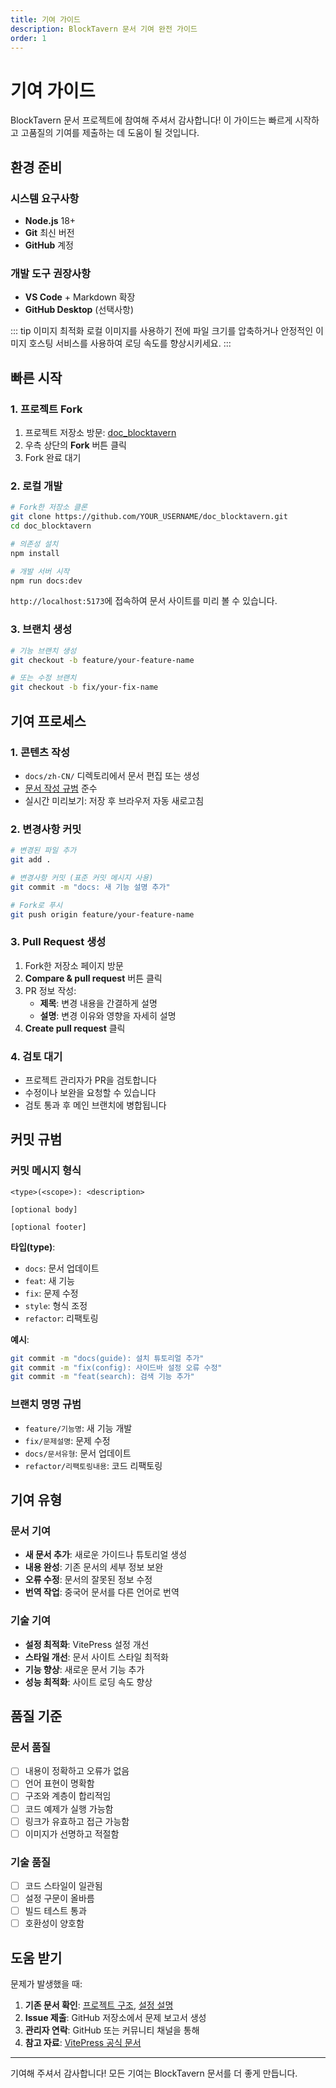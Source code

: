 ```yaml
---
title: 기여 가이드
description: BlockTavern 문서 기여 완전 가이드
order: 1
---
```


# 기여 가이드

BlockTavern 문서 프로젝트에 참여해 주셔서 감사합니다! 이 가이드는 빠르게 시작하고 고품질의 기여를 제출하는 데 도움이 될 것입니다.

## 환경 준비

### 시스템 요구사항

- **Node.js** 18+ 
- **Git** 최신 버전
- **GitHub** 계정

### 개발 도구 권장사항

- **VS Code** + Markdown 확장
- **GitHub Desktop** (선택사항)

::: tip 이미지 최적화
로컬 이미지를 사용하기 전에 파일 크기를 압축하거나 안정적인 이미지 호스팅 서비스를 사용하여 로딩 속도를 향상시키세요.
:::

## 빠른 시작

### 1. 프로젝트 Fork

1. 프로젝트 저장소 방문: [doc_blocktavern](https://github.com/Re0XIAOPA/doc_blocktavern)
2. 우측 상단의 **Fork** 버튼 클릭
3. Fork 완료 대기

### 2. 로컬 개발

```bash
# Fork한 저장소 클론
git clone https://github.com/YOUR_USERNAME/doc_blocktavern.git
cd doc_blocktavern

# 의존성 설치
npm install

# 개발 서버 시작
npm run docs:dev
```

`http://localhost:5173`에 접속하여 문서 사이트를 미리 볼 수 있습니다.

### 3. 브랜치 생성

```bash
# 기능 브랜치 생성
git checkout -b feature/your-feature-name

# 또는 수정 브랜치
git checkout -b fix/your-fix-name
```

## 기여 프로세스

### 1. 콘텐츠 작성

- `docs/zh-CN/` 디렉토리에서 문서 편집 또는 생성
- [문서 작성 규범](./writing-docs.md) 준수
- 실시간 미리보기: 저장 후 브라우저 자동 새로고침

### 2. 변경사항 커밋

```bash
# 변경된 파일 추가
git add .

# 변경사항 커밋 (표준 커밋 메시지 사용)
git commit -m "docs: 새 기능 설명 추가"

# Fork로 푸시
git push origin feature/your-feature-name
```

### 3. Pull Request 생성

1. Fork한 저장소 페이지 방문
2. **Compare & pull request** 버튼 클릭
3. PR 정보 작성:
   - **제목**: 변경 내용을 간결하게 설명
   - **설명**: 변경 이유와 영향을 자세히 설명
4. **Create pull request** 클릭

### 4. 검토 대기

- 프로젝트 관리자가 PR을 검토합니다
- 수정이나 보완을 요청할 수 있습니다
- 검토 통과 후 메인 브랜치에 병합됩니다

## 커밋 규범

### 커밋 메시지 형식

```
<type>(<scope>): <description>

[optional body]

[optional footer]
```

**타입(type)**:
- `docs`: 문서 업데이트
- `feat`: 새 기능
- `fix`: 문제 수정
- `style`: 형식 조정
- `refactor`: 리팩토링

**예시**:
```bash
git commit -m "docs(guide): 설치 튜토리얼 추가"
git commit -m "fix(config): 사이드바 설정 오류 수정"
git commit -m "feat(search): 검색 기능 추가"
```

### 브랜치 명명 규범

- `feature/기능명`: 새 기능 개발
- `fix/문제설명`: 문제 수정
- `docs/문서유형`: 문서 업데이트
- `refactor/리팩토링내용`: 코드 리팩토링

## 기여 유형

### 문서 기여

- **새 문서 추가**: 새로운 가이드나 튜토리얼 생성
- **내용 완성**: 기존 문서의 세부 정보 보완
- **오류 수정**: 문서의 잘못된 정보 수정
- **번역 작업**: 중국어 문서를 다른 언어로 번역

### 기술 기여

- **설정 최적화**: VitePress 설정 개선
- **스타일 개선**: 문서 사이트 스타일 최적화
- **기능 향상**: 새로운 문서 기능 추가
- **성능 최적화**: 사이트 로딩 속도 향상

## 품질 기준

### 문서 품질

- [ ] 내용이 정확하고 오류가 없음
- [ ] 언어 표현이 명확함
- [ ] 구조와 계층이 합리적임
- [ ] 코드 예제가 실행 가능함
- [ ] 링크가 유효하고 접근 가능함
- [ ] 이미지가 선명하고 적절함

### 기술 품질

- [ ] 코드 스타일이 일관됨
- [ ] 설정 구문이 올바름
- [ ] 빌드 테스트 통과
- [ ] 호환성이 양호함

## 도움 받기

문제가 발생했을 때:

1. **기존 문서 확인**: [프로젝트 구조](./project-structure.md), [설정 설명](./configuration.md)
2. **Issue 제출**: GitHub 저장소에서 문제 보고서 생성
3. **관리자 연락**: GitHub 또는 커뮤니티 채널을 통해
4. **참고 자료**: [VitePress 공식 문서](https://vitepress.dev/)

---

기여해 주셔서 감사합니다! 모든 기여는 BlockTavern 문서를 더 좋게 만듭니다.

<Contributors />

<GitHistoryInformation />